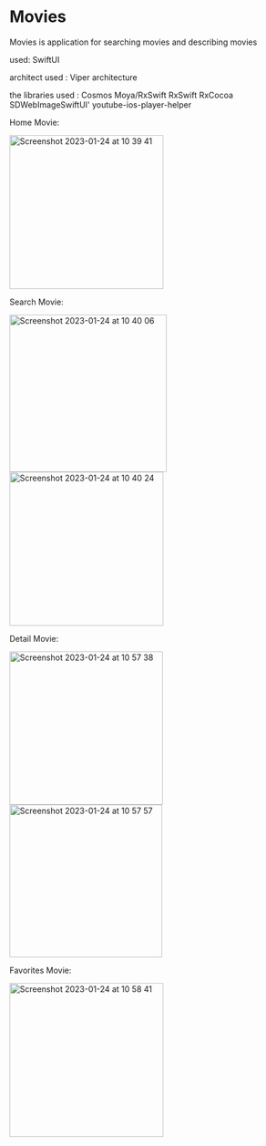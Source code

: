 # Movies

Movies is application for searching movies and describing movies

used:
SwiftUI

architect used :
Viper architecture

the libraries used :
Cosmos
Moya/RxSwift
RxSwift
RxCocoa
SDWebImageSwiftUI'
youtube-ios-player-helper

Home Movie:

<img width="270" alt="Screenshot 2023-01-24 at 10 39 41" src="https://user-images.githubusercontent.com/17142848/214209863-5ce508c6-f34e-407b-b999-b311d77b44f6.png">

Search Movie:

<img width="276" alt="Screenshot 2023-01-24 at 10 40 06" src="https://user-images.githubusercontent.com/17142848/214209890-ff9eeaac-6f34-4d31-9b81-bd2ab7e4f7e4.png">   <img width="270" alt="Screenshot 2023-01-24 at 10 40 24" src="https://user-images.githubusercontent.com/17142848/214209914-e5efe519-39b2-4cb1-863f-ea2618c317bc.png">

Detail Movie:

<img width="269" alt="Screenshot 2023-01-24 at 10 57 38" src="https://user-images.githubusercontent.com/17142848/214209959-f638cc58-3f12-47b7-92bd-9d68c22cdba9.png">     <img width="268" alt="Screenshot 2023-01-24 at 10 57 57" src="https://user-images.githubusercontent.com/17142848/214209986-f6a23d6c-ccf9-41c8-b8ce-2325c2258269.png">

Favorites Movie:

<img width="270" alt="Screenshot 2023-01-24 at 10 58 41" src="https://user-images.githubusercontent.com/17142848/214210019-adfe2190-7efa-4490-81c9-4d3fd828013d.png">
